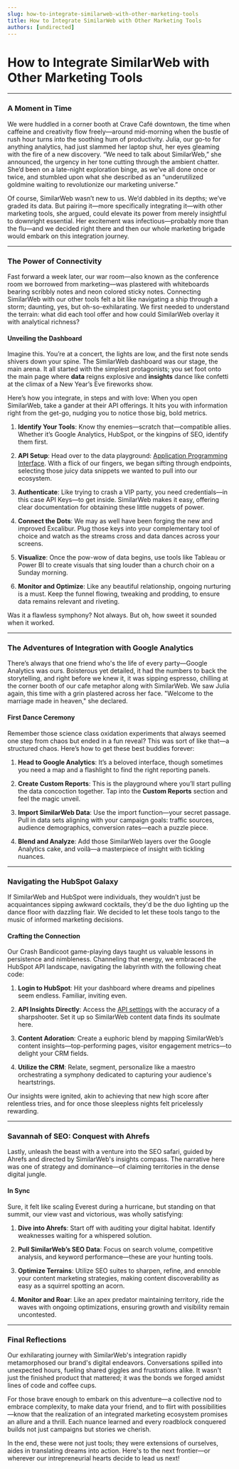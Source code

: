 ```yaml
---
slug: how-to-integrate-similarweb-with-other-marketing-tools
title: How to Integrate SimilarWeb with Other Marketing Tools
authors: [undirected]
---
```



# How to Integrate SimilarWeb with Other Marketing Tools

---

### A Moment in Time

We were huddled in a corner booth at Crave Café downtown, the time when caffeine and creativity flow freely—around mid-morning when the bustle of rush hour turns into the soothing hum of productivity. Julia, our go-to for anything analytics, had just slammed her laptop shut, her eyes gleaming with the fire of a new discovery. “We need to talk about SimilarWeb,” she announced, the urgency in her tone cutting through the ambient chatter. She’d been on a late-night exploration binge, as we’ve all done once or twice, and stumbled upon what she described as an “underutilized goldmine waiting to revolutionize our marketing universe.”

Of course, SimilarWeb wasn’t new to us. We’d dabbled in its depths; we’ve graded its data. But pairing it—more specifically integrating it—with other marketing tools, she argued, could elevate its power from merely insightful to downright essential. Her excitement was infectious—probably more than the flu—and we decided right there and then our whole marketing brigade would embark on this integration journey.

---

### The Power of Connectivity

Fast forward a week later, our war room—also known as the conference room we borrowed from marketing—was plastered with whiteboards bearing scribbly notes and neon colored sticky notes. Connecting SimilarWeb with our other tools felt a bit like navigating a ship through a storm; daunting, yes, but oh-so-exhilarating. We first needed to understand the terrain: what did each tool offer and how could SimilarWeb overlay it with analytical richness?

#### Unveiling the Dashboard

Imagine this. You’re at a concert, the lights are low, and the first note sends shivers down your spine. The SimilarWeb dashboard was our stage, the main arena. It all started with the simplest protagonists; you set foot onto the main page where **data** reigns explosive and **insights** dance like confetti at the climax of a New Year’s Eve fireworks show.

Here’s how you integrate, in steps and with love: When you open SimilarWeb, take a gander at their API offerings. It hits you with information right from the get-go, nudging you to notice those big, bold metrics.

1. **Identify Your Tools**: Know thy enemies—scratch that—compatible allies. Whether it’s Google Analytics, HubSpot, or the kingpins of SEO, identify them first.

2. **API Setup**: Head over to the data playground: [Application Programming Interface](https://developer.similarweb.com/). With a flick of our fingers, we began sifting through endpoints, selecting those juicy data snippets we wanted to pull into our ecosystem.

3. **Authenticate**: Like trying to crash a VIP party, you need credentials—in this case API Keys—to get inside. SimilarWeb makes it easy, offering clear documentation for obtaining these little nuggets of power.

4. **Connect the Dots**: We may as well have been forging the new and improved Excalibur. Plug those keys into your complementary tool of choice and watch as the streams cross and data dances across your screens.

5. **Visualize**: Once the pow-wow of data begins, use tools like Tableau or Power BI to create visuals that sing louder than a church choir on a Sunday morning.

6. **Monitor and Optimize**: Like any beautiful relationship, ongoing nurturing is a must. Keep the funnel flowing, tweaking and prodding, to ensure data remains relevant and riveting.

Was it a flawless symphony? Not always. But oh, how sweet it sounded when it worked.

---

### The Adventures of Integration with Google Analytics

There’s always that one friend who's the life of every party—Google Analytics was ours. Boisterous yet detailed, it had the numbers to back the storytelling, and right before we knew it, it was sipping espresso, chilling at the corner booth of our cafe metaphor along with SimilarWeb. We saw Julia again, this time with a grin plastered across her face. "Welcome to the marriage made in heaven," she declared. 

#### First Dance Ceremony

Remember those science class oxidation experiments that always seemed one step from chaos but ended in a fun reveal? This was sort of like that—a structured chaos. Here’s how to get these best buddies forever:

1. **Head to Google Analytics**: It’s a beloved interface, though sometimes you need a map and a flashlight to find the right reporting panels.
   
2. **Create Custom Reports**: This is the playground where you’ll start pulling the data concoction together. Tap into the **Custom Reports** section and feel the magic unveil.
   
3. **Import SimilarWeb Data**: Use the import function—your secret passage. Pull in data sets aligning with your campaign goals: traffic sources, audience demographics, conversion rates—each a puzzle piece.

4. **Blend and Analyze**: Add those SimilarWeb layers over the Google Analytics cake, and voilà—a masterpiece of insight with tickling nuances.

---

### Navigating the HubSpot Galaxy

If SimilarWeb and HubSpot were individuals, they wouldn’t just be acquaintances sipping awkward cocktails, they'd be the duo lighting up the dance floor with dazzling flair. We decided to let these tools tango to the music of informed marketing decisions. 

#### Crafting the Connection

Our Crash Bandicoot game-playing days taught us valuable lessons in persistence and nimbleness. Channeling that energy, we embraced the HubSpot API landscape, navigating the labyrinth with the following cheat code:

1. **Login to HubSpot**: Hit your dashboard where dreams and pipelines seem endless. Familiar, inviting even.

2. **API Insights Directly**: Access the [API settings](https://developers.hubspot.com/) with the accuracy of a sharpshooter. Set it up so SimilarWeb content data finds its soulmate here.

3. **Content Adoration**: Create a euphoric blend by mapping SimilarWeb’s content insights—top-performing pages, visitor engagement metrics—to delight your CRM fields.

4. **Utilize the CRM**: Relate, segment, personalize like a maestro orchestrating a symphony dedicated to capturing your audience's heartstrings.

Our insights were ignited, akin to achieving that new high score after relentless tries, and for once those sleepless nights felt pricelessly rewarding.

---

### Savannah of SEO: Conquest with Ahrefs

Lastly, unleash the beast with a venture into the SEO safari, guided by Ahrefs and directed by SimilarWeb's insights compass. The narrative here was one of strategy and dominance—of claiming territories in the dense digital jungle.

#### In Sync

Sure, it felt like scaling Everest during a hurricane, but standing on that summit, our view vast and victorious, was wholly satisfying:

1. **Dive into Ahrefs**: Start off with auditing your digital habitat. Identify weaknesses waiting for a whispered solution.

2. **Pull SimilarWeb’s SEO Data**: Focus on search volume, competitive analysis, and keyword performance—these are your hunting tools.

3. **Optimize Terrains**: Utilize SEO suites to sharpen, refine, and ennoble your content marketing strategies, making content discoverability as easy as a squirrel spotting an acorn.

4. **Monitor and Roar**: Like an apex predator maintaining territory, ride the waves with ongoing optimizations, ensuring growth and visibility remain uncontested. 

---

### Final Reflections

Our exhilarating journey with SimilarWeb's integration rapidly metamorphosed our brand's digital endeavors. Conversations spilled into unexpected hours, fueling shared giggles and frustrations alike. It wasn't just the finished product that mattered; it was the bonds we forged amidst lines of code and coffee cups.

For those brave enough to embark on this adventure—a collective nod to embrace complexity, to make data your friend, and to flirt with possibilities—know that the realization of an integrated marketing ecosystem promises an allure and a thrill. Each nuance learned and every roadblock conquered builds not just campaigns but stories we cherish.

In the end, these were not just tools; they were extensions of ourselves, aides in translating dreams into action. Here's to the next frontier—or wherever our intrepreneurial hearts decide to lead us next!